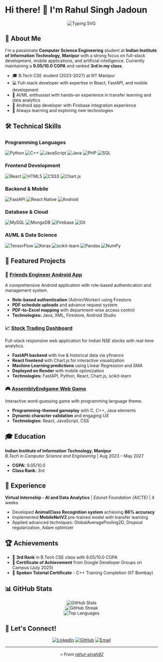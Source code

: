 # Hi there! 👋 I'm Rahul Singh Jadoun

<div align="center">
  <img src="https://readme-typing-svg.herokuapp.com?font=Fira+Code&pause=1000&color=36BCF7&width=435&lines=Full+Stack+Developer;AI+%26+ML+Enthusiast;Mobile+App+Developer;Open+Source+Contributor" alt="Typing SVG" />
</div>

## 🚀 About Me

I'm a passionate **Computer Science Engineering** student at **Indian Institute of Information Technology, Manipur** with a strong focus on full-stack development, mobile applications, and artificial intelligence. Currently maintaining a **9.05/10.0 CGPA** and ranked **3rd in my class**.

- 🎓 B.Tech CSE student (2023-2027) at IIIT Manipur
- 💻 Full-stack developer with expertise in React, FastAPI, and mobile development
- 🤖 AI/ML enthusiast with hands-on experience in transfer learning and data analytics
- 📱 Android app developer with Firebase integration experience
- 🌱 Always learning and exploring new technologies

## 🛠️ Technical Skills

### Programming Languages
![Python](https://img.shields.io/badge/Python-3776AB?style=for-the-badge&logo=python&logoColor=white)
![C++](https://img.shields.io/badge/C++-00599C?style=for-the-badge&logo=c%2B%2B&logoColor=white)
![JavaScript](https://img.shields.io/badge/JavaScript-F7DF1E?style=for-the-badge&logo=javascript&logoColor=black)
![Java](https://img.shields.io/badge/Java-ED8B00?style=for-the-badge&logo=java&logoColor=white)
![PHP](https://img.shields.io/badge/PHP-777BB4?style=for-the-badge&logo=php&logoColor=white)
![SQL](https://img.shields.io/badge/SQL-4479A1?style=for-the-badge&logo=mysql&logoColor=white)

### Frontend Development
![React](https://img.shields.io/badge/React-20232A?style=for-the-badge&logo=react&logoColor=61DAFB)
![HTML5](https://img.shields.io/badge/HTML5-E34F26?style=for-the-badge&logo=html5&logoColor=white)
![CSS3](https://img.shields.io/badge/CSS3-1572B6?style=for-the-badge&logo=css3&logoColor=white)
![Chart.js](https://img.shields.io/badge/Chart.js-FF6384?style=for-the-badge&logo=chartdotjs&logoColor=white)

### Backend & Mobile
![FastAPI](https://img.shields.io/badge/FastAPI-005571?style=for-the-badge&logo=fastapi)
![React Native](https://img.shields.io/badge/React_Native-20232A?style=for-the-badge&logo=react&logoColor=61DAFB)
![Android](https://img.shields.io/badge/Android-3DDC84?style=for-the-badge&logo=android&logoColor=white)

### Database & Cloud
![MySQL](https://img.shields.io/badge/MySQL-005C84?style=for-the-badge&logo=mysql&logoColor=white)
![MongoDB](https://img.shields.io/badge/MongoDB-4EA94B?style=for-the-badge&logo=mongodb&logoColor=white)
![Firebase](https://img.shields.io/badge/Firebase-039BE5?style=for-the-badge&logo=Firebase&logoColor=white)
![Git](https://img.shields.io/badge/Git-F05032?style=for-the-badge&logo=git&logoColor=white)

### AI/ML & Data Science
![TensorFlow](https://img.shields.io/badge/TensorFlow-FF6F00?style=for-the-badge&logo=tensorflow&logoColor=white)
![Keras](https://img.shields.io/badge/Keras-D00000?style=for-the-badge&logo=keras&logoColor=white)
![scikit-learn](https://img.shields.io/badge/scikit--learn-F7931E?style=for-the-badge&logo=scikit-learn&logoColor=white)
![Pandas](https://img.shields.io/badge/pandas-150458?style=for-the-badge&logo=pandas&logoColor=white)
![NumPy](https://img.shields.io/badge/numpy-013243?style=for-the-badge&logo=numpy&logoColor=white)

## 🎯 Featured Projects

### 📱 [Friends Engineer Android App](https://github.com/Friends-Engineer)
A comprehensive Android application with role-based authentication and management system.
- **Role-based authentication** (Admin/Worker) using Firestore
- **PDF schedule uploads** and advance request system
- **PDF-to-Excel mapping** with department-wise access control
- **Technologies:** Java, XML, Firestore, Android Studio

### 📈 [Stock Trading Dashboard](https://github.com/Stocks-Dashboard)
Full-stack responsive web application for Indian NSE stocks with real-time analytics.
- **FastAPI backend** with live & historical data via yfinance
- **React frontend** with Chart.js for interactive visualization
- **Machine Learning predictions** using Linear Regression and SMA
- **Deployed on Render** with mobile optimization
- **Technologies:** FastAPI, Python, React, Chart.js, scikit-learn

### 🎮 [AssemblyEndgame Web Game](https://github.com/AssemblyEndgame)
Interactive word-guessing game with programming language theme.
- **Programming-themed gameplay** with C, C++, Java elements
- **Dynamic character validation** and engaging UX
- **Technologies:** React, JavaScript, CSS

## 🎓 Education

**Indian Institute of Information Technology, Manipur**  
*B.Tech in Computer Science and Engineering* | Aug 2023 – May 2027  
- **CGPA:** 9.05/10.0  
- **Class Rank:** 3rd

## 💼 Experience

**Virtual Internship - AI and Data Analytics** | *Edunet Foundation (AICTE)* | 4 weeks
- Developed **AnimalClass Recognition system** achieving **86% accuracy**
- Implemented **MobileNetV2** pre-trained model with transfer learning
- Applied advanced techniques: GlobalAveragePooling2D, Dropout regularization, Adam optimizer

## 🏆 Achievements

- 🥉 **3rd Rank** in B.Tech CSE class with 9.05/10.0 CGPA
- 🏅 **Certificate of Achievement** from Google Developer Groups on Campus (July 2025)
- 📜 **Spoken Tutorial Certificate** - C++ Training Completion (IIT Bombay)

## 📊 GitHub Stats

<div align="center">
  <img src="https://github-readme-stats.vercel.app/api?username=rahul-singh92&show_icons=true&theme=radical" alt="GitHub Stats" />
</div>

<div align="center">
  <img src="https://github-readme-streak-stats.herokuapp.com/?user=rahul-singh92&theme=radical" alt="GitHub Streak" />
</div>

<div align="center">
  <img src="https://github-readme-stats.vercel.app/api/top-langs/?username=rahul-singh92&layout=compact&theme=radical" alt="Top Languages" />
</div>

## 🤝 Let's Connect!

<div align="center">
  
[![LinkedIn](https://img.shields.io/badge/LinkedIn-0077B5?style=for-the-badge&logo=linkedin&logoColor=white)](https://linkedin.com/in/rahul-singh-jadoun-7a846a28b)
[![GitHub](https://img.shields.io/badge/GitHub-100000?style=for-the-badge&logo=github&logoColor=white)](https://github.com/rahul-singh92)
[![Email](https://img.shields.io/badge/Email-D14836?style=for-the-badge&logo=gmail&logoColor=white)](mailto:rahulsinghjadoun09@gmail.com)

</div>

---

<div align="center">
  <i>⭐️ From <a href="https://github.com/rahul-singh92">rahul-singh92</a></i>
</div>
